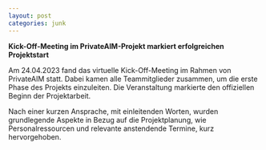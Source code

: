 ```yaml
---
layout: post
categories: junk
---
```


**Kick-Off-Meeting im PrivateAIM-Projekt markiert erfolgreichen Projektstart**

Am 24.04.2023 fand das virtuelle Kick-Off-Meeting im Rahmen von PrivateAIM statt. Dabei kamen alle Teammitglieder zusammen, um die erste Phase des Projekts einzuleiten. Die Veranstaltung markierte den offiziellen Beginn der Projektarbeit.

Nach einer kurzen Ansprache, mit einleitenden Worten, wurden grundlegende Aspekte in Bezug auf die Projektplanung, wie  Personalressourcen und relevante anstendende Termine, kurz hervorgehoben.

